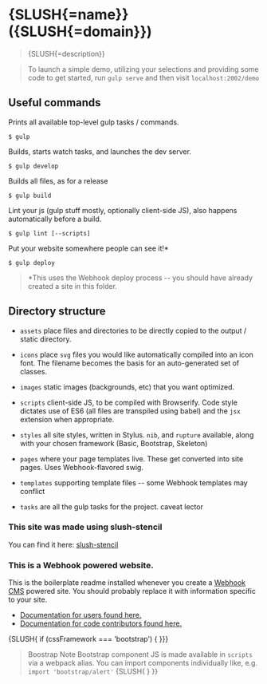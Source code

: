 # {SLUSH{=name}} ({SLUSH{=domain}})

> {SLUSH{=description}}

> To launch a simple demo, utilizing your selections and providing some code
  to get started, run `gulp serve` and then visit `localhost:2002/demo`

## Useful commands

Prints all available top-level gulp tasks / commands.

```shell
$ gulp
```

Builds, starts watch tasks, and launches the dev server.

```shell
$ gulp develop
```

Builds all files, as for a release

```shell
$ gulp build
```

Lint your js (gulp stuff mostly, optionally client-side JS),
also happens automatically before a build.

```shell
$ gulp lint [--scripts]
```

Put your website somewhere people can see it!*

```shell
$ gulp deploy
```

> *This uses the Webhook deploy process -- you should have already created
  a site in this folder.

## Directory structure

* `assets` place files and directories to be directly copied to the output /
  static directory.

* `icons` place `svg` files you would like automatically compiled into an icon
  font. The filename becomes the basis for an auto-generated set of classes.

* `images` static images (backgrounds, etc) that you want optimized.

* `scripts` client-side JS, to be compiled with Browserify. Code style dictates
  use of ES6 (all files are transpiled using babel) and the `jsx` extension
  when appropriate.

* `styles` all site styles, written in Stylus. `nib`, and `rupture` available,
  along with your chosen framework (Basic, Bootstrap, Skeleton)

* `pages` where your page templates live. These get converted into site pages.
  Uses Webhook-flavored swig.

* `templates` supporting template files -- some Webhook templates may conflict

* `tasks` are all the gulp tasks for the project. caveat lector

### This site was made using slush-stencil

You can find it here: [slush-stencil](http://ronik-design.github.io/slush-stencil/)

### This is a Webhook powered website.

This is the boilerplate readme installed whenever you create a [Webhook CMS](http://www.webhook.com) powered site. You should probably replace it with information specific to your site.

* [Documentation for users found here.](http://webhook.com/docs/)
* [Documentation for code contributors found here.](https://github.com/webhook/webhook-generate/blob/master/CONTRIBUTING.md)

{SLUSH{ if (cssFramework === 'bootstrap') { }}}
> Boostrap Note
  Bootstrap component JS is made available in `scripts` via a webpack alias.
  You can import components individually like, e.g. `import 'bootstrap/alert'`
{SLUSH{ } }}
